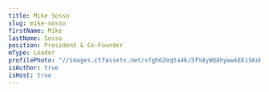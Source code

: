 ```yaml
---
title: Mike Sosso
slug: mike-sosso
firstName: Mike
lastName: Sosso
position: President & Co-Founder
mType: Leader
profilePhoto: "//images.ctfassets.net/vfgh62eq5a4k/5fh8yWQAhywwkEEiSKoUoa/466ef0e58509f7fa15510fd8fbbf246e/pastor_mike__1_.jpg"
isAuthor: true
isHost: true
---
```

